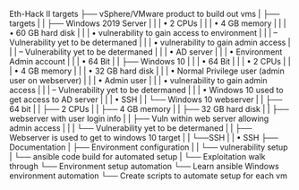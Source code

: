 Eth-Hack II targets
├── vSphere/VMware product to build out vms
|   ├── targets
|   |   ├── Windows 2019 Server
|   |   |     •	2 CPUs
|   |   |     •	4 GB memory
|   |   |     •	60 GB hard disk
|   |   |     •	vulnerability to gain access to environment
|   |   |        –	Vulnerability yet to be determaned
|   |   |     •	vulnerability to gain admin access
|   |   |         –	Vulnerability yet to be determaned
|   |   |     •	AD server
|   |   |    •	Environment Admin account
|   |   |     •	64 Bit
|   |   ├── Windows 10
|   |   |     •	64 Bit
|   |   |     •	2 CPUs
|   |   |     •	4 GB memory
|   |   |     •	32 GB hard disk
|   |   |     •	Normal Privilege user (admin user on webserver)
|   |   |     •	Admin user
|   |   |     •	vulnerability to gain admin access
|   |   |       –	Vulnerability yet to be determaned
|   |   |    •	Windows 10 used to get access to AD server
|   |   |    •	SSH
|   |   └── Windows 10 webserver
|   |       ├── 64 bit
|   |       ├── 2 CPUs
|   |       ├── 4 GB memory
|   |       ├── 32 GB hard disk
|   |       ├── webserver with user login info
|   |       ├── Vuln within web server allowing admin access
|   |       |   └── Vulnerability yet to be determaned
|   |       ├── Webserver is used to get to windows 10 target
|   |          └──SSH
|   |       •	SSH
├── Documentation
|   ├── Environment configuration
|   |   └── vulnerability setup
|   └── ansible code build for automated setup
|        └── Exploitation walk through
└──  Environment setup automation
     └── Learn ansible Windows environment automation
         └── Create scripts to automate setup for each vm
